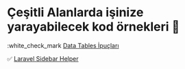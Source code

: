 # Çeşitli Alanlarda işinize yarayabilecek kod örnekleri :dizzy:

:white_check_mark [Data Tables İpuçları](https://github.com/Mtemizce/freelibrary/blob/main/datatable.md) 

:white_check_mark: [Laravel Sidebar Helper ](https://github.com/Mtemizce/freelibrary/blob/main/SidebarHelper.md)
